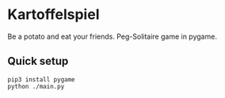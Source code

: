 # Kartoffelspiel
Be a potato and eat your friends. Peg-Solitaire game in pygame.

## Quick setup
```
pip3 install pygame
python ./main.py
```
